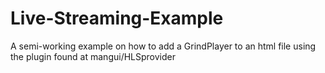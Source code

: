 Live-Streaming-Example
======================
A semi-working example on how to add a GrindPlayer to an html file using the plugin found at mangui/HLSprovider
